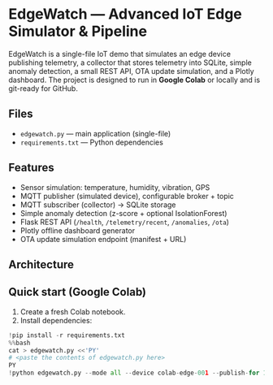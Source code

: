 # EdgeWatch — Advanced IoT Edge Simulator & Pipeline

EdgeWatch is a single-file IoT demo that simulates an edge device publishing telemetry, a collector that stores telemetry into SQLite, simple anomaly detection, a small REST API, OTA update simulation, and a Plotly dashboard. The project is designed to run in **Google Colab** or locally and is git-ready for GitHub.

## Files
- `edgewatch.py` — main application (single-file)
- `requirements.txt` — Python dependencies

## Features
- Sensor simulation: temperature, humidity, vibration, GPS
- MQTT publisher (simulated device), configurable broker + topic
- MQTT subscriber (collector) -> SQLite storage
- Simple anomaly detection (z-score + optional IsolationForest)
- Flask REST API (`/health`, `/telemetry/recent`, `/anomalies`, `/ota`)
- Plotly offline dashboard generator
- OTA update simulation endpoint (manifest + URL)

## Architecture

## Quick start (Google Colab)
1. Create a fresh Colab notebook.
2. Install dependencies:
```python
!pip install -r requirements.txt
%%bash
cat > edgewatch.py <<'PY'
# <paste the contents of edgewatch.py here>
PY
!python edgewatch.py --mode all --device colab-edge-001 --publish-for 120
